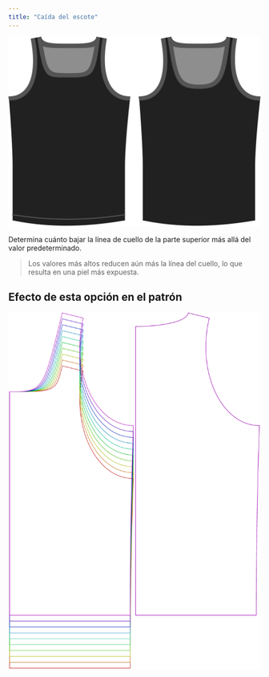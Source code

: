 ```yaml
---
title: "Caída del escote"
---
```


![La opción de soltar línea de cuello en Aaron](./necklinedrop.svg)

Determina cuánto bajar la línea de cuello de la parte superior más allá del valor predeterminado.

> Los valores más altos reducen aún más la línea del cuello, lo que resulta en una piel más expuesta.

## Efecto de esta opción en el patrón

![Esta imagen muestra el efecto de esta opción superponiendo varias variantes que tienen un valor diferente para esta opción](aaron_necklinedrop_sample.svg "Efecto de esta opción en el patrón")

